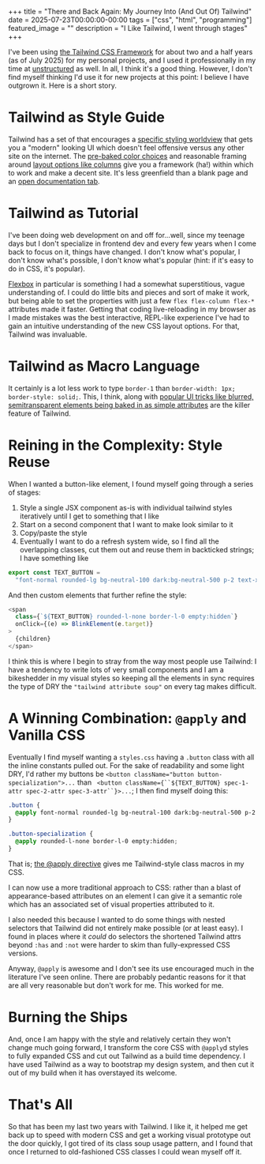 +++
title =  "There and Back Again: My Journey Into (And Out Of) Tailwind"
date = 2025-07-23T00:00:00-00:00
tags = ["css", "html", "programming"]
featured_image = ""
description = "I Like Tailwind, I went through stages"
+++

I've been using [the Tailwind CSS Framework](https://tailwindcss.com/) for about two and a half years (as of July 2025) for my personal projects, and I used it professionally in my time at [unstructured](https://unstructured.io/) as well. In all, I think it's a good thing. However, I don't find myself thinking I'd use it for new projects at this point: I believe I have outgrown it. Here is a short story.

# Tailwind as Style Guide

Tailwind has a set of that encourages a [specific styling worldview](https://en.wikipedia.org/wiki/Linguistic_relativity) that gets you a "modern" looking UI which doesn't feel offensive versus any other site on the internet. The [pre-baked color choices](https://tailwindcss.com/docs/colors) and reasonable framing around [layout options like columns](https://tailwindcss.com/docs/columns) give you a framework (ha!) within which to work and make a decent site. It's less greenfield than a blank page and an [open documentation tab](https://developer.mozilla.org/en-US/docs/Web/CSS).

# Tailwind as Tutorial

I've been doing web development on and off for...well, since my teenage days but I don't specialize in frontend dev and every few years when I come back to focus on it, things have changed. I don't know what's popular, I don't know what's possible, I don't know what's popular (hint: if it's easy to do in CSS, it's popular).

[Flexbox](https://developer.mozilla.org/en-US/docs/Web/CSS/CSS_flexible_box_layout/Basic_concepts_of_flexbox) in particular is something I had a somewhat superstitious, vague understanding of. I could do little bits and pieces and sort of make it work, but being able to set the properties with just a few `flex flex-column flex-*` attributes made it faster. Getting that coding live-reloading in my browser as I made mistakes was the best interactive, REPL-like experience I've had to gain an intuitive understanding of the new CSS layout options. For that, Tailwind was invaluable.

# Tailwind as Macro Language

It certainly is a lot less work to type `border-1` than `border-width: 1px; border-style: solid;`. This, I think, along with [popular UI tricks like blurred, semitransparent elements being baked in as simple attributes](https://tailwindcss.com/docs/backdrop-filter-blur) are the killer feature of Tailwind.

# Reining in the Complexity: Style Reuse

When I wanted a button-like element, I found myself going through a series of stages:

1. Style a single JSX component as-is with individual tailwind styles iteratively until I get to something that I like
1. Start on a second component that I want to make look similar to it
1. Copy/paste the style
1. Eventually I want to do a refresh system wide, so I find all the overlapping classes, cut them out and reuse them in backticked strings; I have something like

```typescript
export const TEXT_BUTTON =
  "font-normal rounded-lg bg-neutral-100 dark:bg-neutral-500 p-2 text-xs border-neutral-300 border disabled:text-neutral-300 dark:text-neutral-100 dark:bg-neutral-600 cursor-pointer";
```

And then custom elements that further refine the style:

```javascript
<span
  class={`${TEXT_BUTTON} rounded-l-none border-l-0 empty:hidden`}
  onClick={(e) => BlinkElement(e.target)}
>
  {children}
</span>
```

I think this is where I begin to stray from the way most people use Tailwind: I have a tendency to write lots of very small components and I am a bikeshedder in my visual styles so keeping all the elements in sync requires the type of DRY the `"tailwind attribute soup"` on every tag makes difficult.

# A Winning Combination: `@apply` and Vanilla CSS

Eventually I find myself wanting a `styles.css` having a `.button` class with all the inline constants pulled out. For the sake of readability and some light DRY, I'd rather my buttons be `<button className="button button-specialization">...` than ` <button className={``${TEXT_BUTTON} spec-1-attr spec-2-attr spec-3-attr``}>...`; I then find myself doing this:

```css
.button {
  @apply font-normal rounded-lg bg-neutral-100 dark:bg-neutral-500 p-2 text-xs border-neutral-300 border disabled:text-neutral-300 dark:text-neutral-100 dark:bg-neutral-600 cursor-pointer;
}

.button-specialization {
  @apply rounded-l-none border-l-0 empty:hidden;
}
```

That is; [the @apply directive](https://tailwindcss.com/docs/functions-and-directives#apply-directive) gives me Tailwind-style class macros in my CSS.

I can now use a more traditional approach to CSS: rather than a blast of appearance-based attributes on an element I can give it a semantic role which has an associated set of visual properties attributed to it.

I also needed this because I wanted to do some things with nested selectors that Tailwind did not entirely make possible (or at least easy). I found in places where it _could_ do selectors the shortened Tailwind attrs beyond `:has` and `:not` were harder to skim than fully-expressed CSS versions.

Anyway, `@apply` is awesome and I don't see its use encouraged much in the literature I've seen online. There are probably pedantic reasons for it that are all very reasonable but don't work for me. This worked for me.

# Burning the Ships

And, once I am happy with the style and relatively certain they won't change much going forward, I transform the core CSS with `@apply`d styles to fully expanded CSS and cut out Tailwind as a build time dependency. I have used Tailwind as a way to bootstrap my design system, and then cut it out of my build when it has overstayed its welcome.

# That's All

So that has been my last two years with Tailwind. I like it, it helped me get back up to speed with modern CSS and get a working visual prototype out the door quickly, I got tired of its class soup usage pattern, and I found that once I returned to old-fashioned CSS classes I could wean myself off it.
